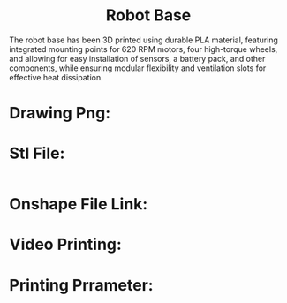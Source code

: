 <div align="center">
  <h1>Robot Base</h1>
</div>
<p>The robot base has been 3D printed using durable PLA material, featuring integrated mounting points for 620 RPM motors, four high-torque wheels, and allowing for easy installation of sensors, a battery pack, and other components, while ensuring modular flexibility and ventilation slots for effective heat dissipation.</p>
<div align="left">
  <h1>Drawing Png:</h1>
</div>
<div align="left">
  <h1>Stl File:</h1>
  <img>
</div>
<div align="left">
  <h1>Onshape File Link:</h1>
</div>
<div align="left">
  <h1>Video Printing:</h1>
</div>
<div align="left">
  <h1>Printing Prrameter:</h1>
</div>
